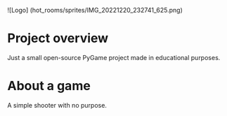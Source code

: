 ![Logo]
(hot_rooms/sprites/IMG_20221220_232741_625.png)

# Project overview
Just a small open-source PyGame project made in educational purposes.

# About a game
A simple shooter with no purpose.
